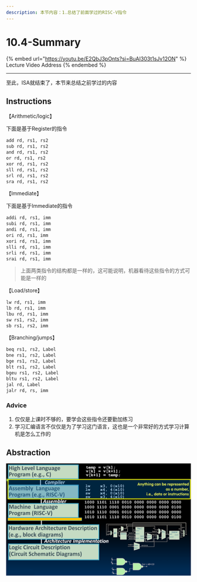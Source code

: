 ```yaml
---
description: 本节内容：1.总结了前面学过的RISC-V指令
---
```


# 10.4-Summary

{% embed url="https://youtu.be/E2QbJ3pOnts?si=BuAI303t1sJv12ON" %}
Lecture Video Address
{% endembed %}

---

至此，ISA就结束了，本节来总结之前学过的内容

## Instructions

【Arithmetic/logic】

下面是基于Register的指令

```assembly
add rd, rs1, rs2
sub rd, rs1, rs2
and rd, rs1, rs2
or rd, rs1, rs2
xor rd, rs1, rs2
sll rd, rs1, rs2
srl rd, rs1, rs2
sra rd, rs1, rs2
```

【Immediate】

下面是基于Immediate的指令

```assembly
addi rd, rs1, imm
subi rd, rs1, imm
andi rd, rs1, imm
ori rd, rs1, imm
xori rd, rs1, imm
slli rd, rs1, imm
srli rd, rs1, imm
srai rd, rs1, imm
```

> 上面两类指令的结构都是一样的，这可能说明，机器看待这些指令的方式可能是一样的

【Load/store】

```assembly
lw rd, rs1, imm
lb rd, rs1, imm
lbu rd, rs1, imm
sw rs1, rs2, imm
sb rs1, rs2, imm
```

【Branching/jumps】

```assembly
beq rs1, rs2, Label
bne rs1, rs2, Label
bge rs1, rs2, Label
blt rs1, rs2, Label
bgeu rs1, rs2, Label
bltu rs1, rs2, Label
jal rd, Label
jalr rd, rs, imm
```

### Advice

1. 仅仅是上课时不够的，要学会这些指令还要勤加练习
2. 学习汇编语言不仅仅是为了学习这门语言，这也是一个非常好的方式学习计算机是怎么工作的

## Abstraction

![Levels of Representation/Interpretation](../lec07-risc-v-intro/.image/image-20240603212120780.png)
